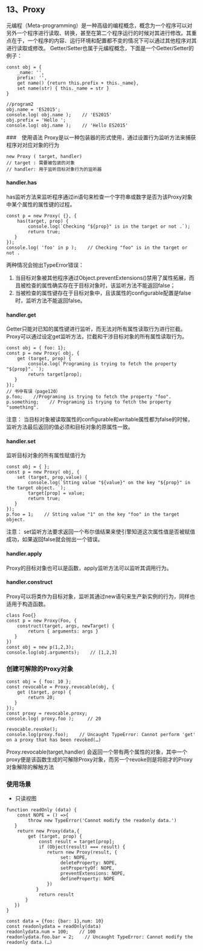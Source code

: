 ## 13、Proxy
元编程（Meta-programming）是一种高级的编程概念，概念为一个程序可以对另外一个程序进行读取、转换，甚至在第二个程序运行的时候对其进行修改。其重点在于，一个程序的内容、运行环境和配置都不变的情况下可以通过其他程序对其进行读取或修改。
Getter/Setter也属于元编程概念，下面是一个Getter/Setter的例子：
```
const obj = {
    _name: '',
    prefix: '',
    get name() {return this.prefix + this._name},
    set name(str) { this._name = str }
}

//program2
obj.name = 'ES2015';
console.log( obj.name );    // 'ES2015'
obj.prefix = 'Hello ';
console.log( obj.name );    // 'Hello ES2015'
```

###　使用语法
Proxy是以一种包装器的形式使用，通过设置行为监听方法来捕获程序对对应对象的行为
```
new Proxy ( target, handler)
// target : 需要被包装的对象
// handler: 用于监听目标对象行为的监听器
```

#### handler.has
has监听方法来监听程序通过in语句来检查一个字符串或数字是否为该Proxy对象中某个属性的属性键的过程。
```
const p = new Proxy( {}, {
    has(target, prop) {
        console.log(`Checking "${prop}" is in the target or not .`);
        return true;
   }
});
console.log( 'foo' in p );    // Checking "foo" is in the target or not .
```
两种情况会抛出TypeError错误：
1. 当目标对象被其他程序通过Object.preventExtensions()禁用了属性拓展，而且被检查的属性确实存在于目标对象时，该监听方法不能返回false；
2. 当被检查的属性键存在于目标对象中，且该属性的configurable配置是false时，监听方法不能返回false。

#### handler.get
Getter只能对已知的属性键进行监听，而无法对所有属性读取行为进行拦截。Proxy可以通过设定get监听方法，拦截和干涉目标对象的所有属性读取行为。
```
const obj = { foo: 1};
const p = new Proxy( obj, {
    get (target, prop) {
        console.log(`Programing is trying to fetch the property "${prop}". `);
        return target[prop];
   }
});
// 书中有误（page120）
p.foo;    //Programing is trying to fetch the property "foo". 
p.something;    // Programing is trying to fetch the property "something".     
```
注意： 当目标对象被读取属性的configurable和writable属性都为false的时候，监听方法最后返回的值必须和目标对象的原属性一致。

#### handler.set
监听目标对象的所有属性赋值行为
```
const obj = { };
const p = new Proxy( obj, {
    set (target, prop,value) {
        console.log(`Stting value "${value}" on the key "${prop}" in the target object. `);
        target[prop] = value;
        return true;
   }
});
p.foo = 1;    // Stting value "1" on the key "foo" in the target object. 
```
注意： set监听方法要求返回一个布尔值结果来使引擎知道这次属性值是否被赋值成功，如果返回false就会抛出一个错误。

#### handler.apply
Proxy的目标对象也可以是函数，apply监听方法可以监听其调用行为。

#### handler.construct
Proxy可以将类作为目标对象，监听其通过new语句来生产新实例的行为，同样也适用于构造函数。
```
class Foo{}
const p = new Proxy(Foo, {
    construct(target, args, newTarget) {
        return { arguments: args }
   }
})
const obj = new p(1,2,3);
console.log(obj.arguments);    // [1,2,3]
```

### 创建可解除的Proxy对象
```
const obj = { foo: 10 };
const revocable = Proxy.revocable(obj, {
    get (target, prop) {
        return 20;
   }
});
const proxy = revocable.proxy;
console.log( proxy.foo );     // 20

revocable.revoke();
console.log(proxy.foo);    // Uncaught TypeError: Cannot perform 'get' on a proxy that has been revoked(…)
```
Proxy.revocable(target,handler) 会返回一个带有两个属性的对象，其中一个proxy便是该函数生成的可解除Proxy对象，而另一个revoke则是将刚才的Proxy对象解除的解触方法

### 使用场景
+ 只读视图
```
function readOnly (data) {
    const NOPE = () =>{
        throw new TypeError('Cannot modify the readonly data.')
   }
    return new Proxy(data,{
        get (target, prop) {
            const result = target[prop];
            if (Object(result) === result) { 
               return new Proxy(result, {
                    set: NOPE,
                    deleteProperty: NOPE,
                    setPropertyOf: NOPE,
                    preventExtensions: NOPE,
                    defineProperty: NOPE
               }) 
           }
            return result
       }
   })
}

const data = {foo: {bar: 1},num: 10}
const readonlydata = readOnly(data)
readonlydata.num = 100;    // 100
readonlydata.foo.bar = 2;    // Uncaught TypeError: Cannot modify the readonly data.(…)
```